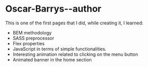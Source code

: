 # Oscar-Barrys--author

This is one of the first pages that I did, while creating it, I learned:
- BEM methodology
- SASS preprocessor
- Flex properties
- JavaScript in terms of simple functionalities.
- Interesting animation related to clicking on the menu button
- Animated banner in the home section

